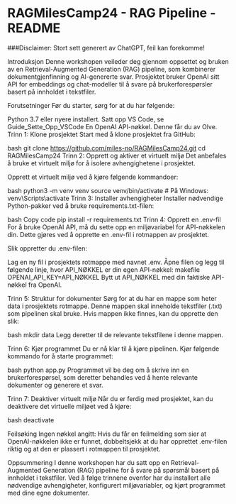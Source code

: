 # RAGMilesCamp24 - RAG Pipeline - README
###Disclaimer: Stort sett generert av ChatGPT, feil kan forekomme!

Introduksjon
Denne workshopen veileder deg gjennom oppsettet og bruken av en Retrieval-Augmented Generation (RAG) pipeline, som kombinerer dokumentgjenfinning og AI-genererte svar. Prosjektet bruker OpenAI sitt API for embeddings og chat-modeller til å svare på brukerforespørsler basert på innholdet i tekstfiler.

Forutsetninger
Før du starter, sørg for at du har følgende:

Python 3.7 eller nyere installert.
Satt opp VS Code, se Guide_Sette_Opp_VSCode
En OpenAI API-nøkkel. Denne får du av Olve.
Trinn 1: Klone prosjektet
Start med å klone prosjektet fra GitHub:

bash
git clone https://github.com/miles-no/RAGMilesCamp24.git
cd RAGMilesCamp24
Trinn 2: Opprett og aktiver et virtuelt miljø
Det anbefales å bruke et virtuelt miljø for å isolere avhengighetene i prosjektet.

Opprett et virtuelt miljø ved å kjøre følgende kommandoer:

bash
python3 -m venv venv
source venv/bin/activate  # På Windows: venv\Scripts\activate
Trinn 3: Installer avhengigheter
Installer nødvendige Python-pakker ved å bruke requirements.txt-filen:

bash
Copy code
pip install -r requirements.txt
Trinn 4: Opprett en .env-fil
For å bruke OpenAI API, må du sette opp en miljøvariabel for API-nøkkelen din. Dette gjøres ved å opprette en .env-fil i rotmappen av prosjektet.

Slik oppretter du .env-filen:

Lag en ny fil i prosjektets rotmappe med navnet .env.
Åpne filen og legg til følgende linje, hvor API_NØKKEL er din egen API-nøkkel:
makefile
OPENAI_API_KEY=API_NØKKEL
Bytt ut API_NØKKEL med din faktiske API-nøkkel fra OpenAI.

Trinn 5: Struktur for dokumenter
Sørg for at du har en mappe som heter data i prosjektets rotmappe. Denne mappen skal inneholde tekstfiler (.txt) som pipelinen skal bruke. Hvis mappen ikke finnes, kan du opprette den slik:

bash
mkdir data
Legg deretter til de relevante tekstfilene i denne mappen.

Trinn 6: Kjør programmet
Du er nå klar til å kjøre pipelinen. Kjør følgende kommando for å starte programmet:

bash
python app.py
Programmet vil be deg om å skrive inn en brukerforespørsel, som deretter behandles ved å hente relevante dokumenter og generere et svar.

Trinn 7: Deaktiver virtuelt miljø
Når du er ferdig med prosjektet, kan du deaktivere det virtuelle miljøet ved å kjøre:

bash
deactivate

Feilsøking
Ingen nøkkel angitt: Hvis du får en feilmelding som sier at OpenAI-nøkkelen ikke er funnet, dobbeltsjekk at du har opprettet .env-filen riktig og at den er plassert i rotmappen til prosjektet.

Oppsummering
I denne workshopen har du satt opp en Retrieval-Augmented Generation (RAG) pipeline for å svare på spørsmål basert på innholdet i tekstfiler. Ved å følge trinnene ovenfor har du installert alle nødvendige avhengigheter, konfigurert miljøvariabler, og kjørt programmet med dine egne dokumenter.
